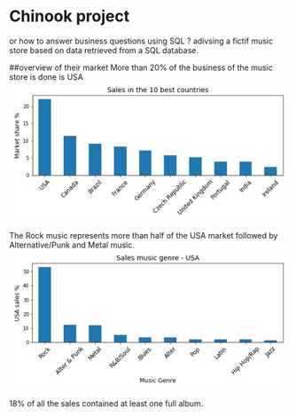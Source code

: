 # Chinook project
or how to answer business questions using SQL ?
adivsing a fictif music store based on data retrieved from a SQL database. 

##overview of their market
More than 20% of the business of the music store is done is USA
![image](tot_sales_per_country.jpg)

The Rock music represents more than half of the USA market followed by Alternative/Punk and Metal music. 
![image](sales_music_genre_usa.jpg)

18% of all the sales contained at least one full album.


